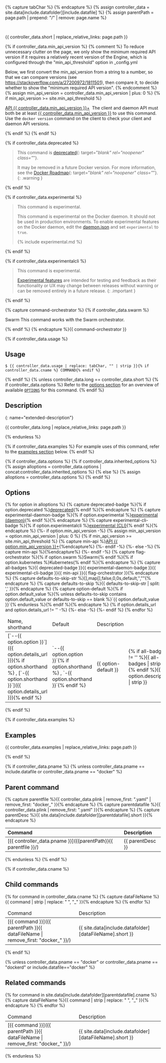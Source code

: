 {% capture tabChar %}	{% endcapture %}<!-- Make sure atom is using hard tabs -->
{% assign controller_data = site.data[include.datafolder][include.datafile] %}
{% assign parentPath = page.path | prepend: "/" | remove: page.name %}

<br />

{{ controller_data.short | replace_relative_links: page.path }}

{% if controller_data.min_api_version %}
{% comment %}
  To reduce unnecessary clutter on the page, we only show the minimum required
  API version if it requires a relatively recent version of the Engine, which
  is configured through the "min_api_threshold" option in _config.yml

  Below, we first convert the min_api_version from a string to a number, so that
  we can compare versions (see https://stackoverflow.com/a/27200972/1811501),
  then compare it, to decide whether to show the "minimum required API version".
{% endcomment %}
{% assign min_api_version = controller_data.min_api_version | plus: 0 %}
{% if min_api_version >= site.min_api_threshold %}

<a href="/engine/api/v{{ controller_data.min_api_version }}/" target="_blank" rel="noopener" class="_"><span class="badge badge-info" data-toggle="tooltip" data-placement="right" title="Open the {{ controller_data.min_api_version }} API reference (in a new window)">API {{ controller_data.min_api_version }}+</span></a>&nbsp;
The client and daemon API must both be at least
<a href="/engine/api/v{{ controller_data.min_api_version }}/" target="_blank" rel="noopener" class="_">{{ controller_data.min_api_version }}</a>
to use this command. Use the `docker version` command on the client to check
your client and daemon API versions.

{% endif %}
{% endif %}

{% if controller_data.deprecated %}

> This command is [deprecated](/engine/deprecated/){: target="_blank" rel="noopener" class="_"}.
>
> It may be removed in a future Docker version. For more information, see the [Docker Roadmap](https://github.com/docker/roadmap/issues/209){: target="_blank" rel="noopener" class="_"}.
{: .warning }

{% endif %}

{% if controller_data.experimental %}

> This command is experimental.
>
> This command is experimental on the Docker daemon. It should not be used in
> production environments.
> To enable experimental features on the Docker daemon, edit the
> [daemon.json](/engine/reference/commandline/dockerd/#daemon-configuration-file)
> and set `experimental` to `true`.
>
> {% include experimental.md %}

{% endif %}

{% if controller_data.experimentalcli %}

> This command is experimental.
>
> [Experimental features](/engine/reference/commandline/cli/#experimental-features)
> are intended for testing and feedback as their functionality or UX may change
> between releases without warning or can be removed entirely in a future release.
{: .important }

{% endif %}

{% capture command-orchestrator %}
{% if controller_data.swarm %}

<span class="badge badge-info" data-toggle="tooltip" data-placement="right" title="This command works with the Swarm orchestrator.">Swarm</span> This command works with the Swarm orchestrator.

{% endif %}
{% endcapture %}{{ command-orchestrator }}


{% if controller_data.usage %}

## Usage

```console
$ {{ controller_data.usage | replace: tabChar, "" | strip }}{% if controller_data.cname %} COMMAND{% endif %}
```

{% endif %}
{% unless controller_data.long == controller_data.short %}
{% if controller_data.options %}
Refer to the [options section](#options) for an overview of available [`OPTIONS`](#options) for this command.
{% endif %}

## Description

{: name="extended-description"}

{{ controller_data.long | replace_relative_links: page.path }}

{% endunless %}

{% if controller_data.examples %}
For example uses of this command, refer to the [examples section](#examples) below.
{% endif %}

{% if controller_data.options %}
  {% if controller_data.inherited_options %}
    {% assign alloptions = controller_data.options | concat:controller_data.inherited_options %}
  {% else %}
    {% assign alloptions = controller_data.options %}
  {% endif %}
## Options

<table>
<thead>
  <tr>
    <td>Name, shorthand</td>
    <td>Default</td>
    <td>Description</td>
  </tr>
</thead>
<tbody>
{% for option in alloptions %}
  {% capture deprecated-badge %}{% if option.deprecated %}<a href="/engine/deprecated/" target="_blank" rel="noopener" class="_"><span class="badge badge-danger" data-toggle="tooltip" title="Read the deprecation reference (in a new window).">deprecated</span></a>{% endif %}{% endcapture %}
  {% capture experimental-daemon-badge %}{% if option.experimental %}<a href="/engine/reference/commandline/dockerd/#daemon-configuration-file" target="_blank" rel="noopener" class="_"><span class="badge badge-warning" data-toggle="tooltip" title="Read about experimental daemon options (in a new window).">experimental (daemon)</span></a>{% endif %}{% endcapture %}
  {% capture experimental-cli-badge %}{% if option.experimentalcli %}<a href="/engine/reference/commandline/cli/#configuration-files" target="_blank" rel="noopener" class="_"><span class="badge badge-warning"  data-toggle="tooltip" title="Read about experimental CLI options (in a new window).">experimental (CLI)</span></a>{% endif %}{% endcapture %}
  {%- if option.min_api_version -%}
    {% assign min_api_version = option.min_api_version | plus: 0 %}
    {% if min_api_version >= site.min_api_threshold %}
      {% capture min-api %}<a href="/engine/api/v{{ option.min_api_version }}/" target="_blank" rel="noopener" class="_"><span class="badge badge-info" data-toggle="tooltip" title="Open the {{ controller_data.min_api_version }} API reference (in a new window)">API {{ option.min_api_version }}+</span></a>{%endcapture%}
    {%- endif -%}
  {%- else -%}
    {% capture min-api %}{%endcapture%}
  {%- endif -%}
  {% capture flag-orchestrator %}{% if option.swarm %}<span class="badge badge-info" data-toggle="tooltip" title="This option works for the Swarm orchestrator.">Swarm</span>{% endif %}{% if option.kubernetes %}<span class="badge badge-info" data-toggle="tooltip" title="This option works for the Kubernetes orchestrator.">Kubernetes</span>{% endif %}{% endcapture %}
  {% capture all-badges %}{{ deprecated-badge }}{{ experimental-daemon-badge }}{{ experimental-cli-badge }}{{ min-api }}{{ flag-orchestrator }}{% endcapture %}
  {% capture defaults-to-skip-str %}[],map[],false,0,0s,default,'',""{% endcapture %}
  {% capture defaults-to-skip %}{{ defaults-to-skip-str | split: ',' }}{% endcapture %}
  {% capture option-default %}{% if option.default_value %}{% unless defaults-to-skip contains option.default_value or defaults-to-skip == blank %}`{{ option.default_value }}`{% endunless %}{% endif %}{% endcapture %}
  <tr>
    {% if option.details_url and option.details_url != '' -%}
    <td markdown="span">[`--{{ option.option }}`]({{ option.details_url }}){% if option.shorthand %} , [`-{{ option.shorthand }}`]({{ option.details_url }}){% endif %}</td>
    {%- else -%}
    <td markdown="span">`--{{ option.option }}`{% if option.shorthand %} , `-{{ option.shorthand }}`{% endif %}</td>
    {%- endif %}
    <td markdown="span">{{ option-default }}</td>
    <td markdown="span">{% if all-badges != '' %}{{ all-badges | strip }}<br />{% endif %}{{ option.description | strip }}</td>
  </tr>
{% endfor %} <!-- end for option -->
</tbody>
</table>
{% endif %} <!-- end if options -->

{% if controller_data.examples %}

## Examples

{{ controller_data.examples | replace_relative_links: page.path }}

{% endif %}

{% if controller_data.pname %}
{% unless controller_data.pname == include.datafile or controller_data.pname == "docker" %}

## Parent command

{% capture parentfile %}{{ controller_data.plink | remove_first: ".yaml" | remove_first: "docker_" }}{% endcapture %}
{% capture parentdatafile %}{{ controller_data.plink | remove_first: ".yaml" }}{% endcapture %}
{% capture parentDesc %}{{ site.data[include.datafolder][parentdatafile].short }}{% endcapture %}

| Command                                                        | Description      |
|:---------------------------------------------------------------|:-----------------|
| [{{ controller_data.pname }}]({{parentPath}}{{ parentfile }}/) | {{ parentDesc }} |

{% endunless %}
{% endif %}

{% if controller_data.cname %}

## Child commands

<table>
<thead>
  <tr>
    <td>Command</td>
    <td>Description</td>
  </tr>
</thead>
<tbody>
{% for command in controller_data.cname %}
  {% capture dataFileName %}{{ command | strip | replace: " ", "_" }}{% endcapture %}
  <tr>
    <td markdown="span">[{{ command }}]({{ parentPath }}{{ dataFileName | remove_first: "docker_" }}/)</td>
    <td markdown="span">{{ site.data[include.datafolder][dataFileName].short }}</td>
  </tr>
{% endfor %}
</tbody>
</table>
{% endif %}

{% unless controller_data.pname == "docker" or controller_data.pname == "dockerd" or include.datafile=="docker" %}

## Related commands

<table>
<thead>
  <tr>
    <td>Command</td>
    <td>Description</td>
  </tr>
</thead>
<tbody>
{% for command in site.data[include.datafolder][parentdatafile].cname %}
  {% capture dataFileName %}{{ command | strip | replace: " ", "_" }}{% endcapture %}
  <tr>
    <td markdown="span">[{{ command }}]({{ parentPath }}{{ dataFileName | remove_first: "docker_" }}/)</td>
    <td markdown="span">{{ site.data[include.datafolder][dataFileName].short }}</td>
  </tr>
{% endfor %}
</tbody>
</table>

{% endunless %}
